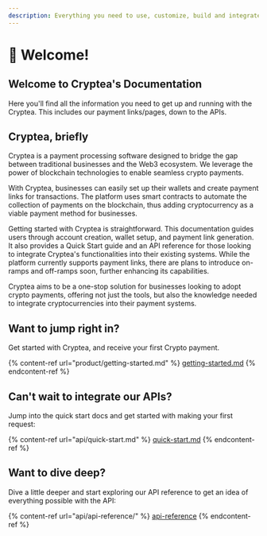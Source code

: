 ```yaml
---
description: Everything you need to use, customize, build and integrate with Cryptea.
---
```


# 🤗 Welcome!

## Welcome to Cryptea's Documentation

Here you'll find all the information you need to get up and running with the Cryptea. This includes our payment links/pages, down to the APIs.

## Cryptea, briefly

Cryptea is a payment processing software designed to bridge the gap between traditional businesses and the Web3 ecosystem. We leverage the power of blockchain technologies to enable seamless crypto payments.&#x20;

With Cryptea, businesses can easily set up their wallets and create payment links for transactions. The platform uses smart contracts to automate the collection of payments on the blockchain, thus adding cryptocurrency as a viable payment method for businesses.

Getting started with Cryptea is straightforward. This documentation guides users through account creation, wallet setup, and payment link generation. It also provides a Quick Start guide and an API reference for those looking to integrate Cryptea's functionalities into their existing systems. While the platform currently supports payment links, there are plans to introduce on-ramps and off-ramps soon, further enhancing its capabilities.

Cryptea aims to be a one-stop solution for businesses looking to adopt crypto payments, offering not just the tools, but also the knowledge needed to integrate cryptocurrencies into their payment systems.

## Want to jump right in?

Get started with Cryptea, and receive your first Crypto payment.

{% content-ref url="product/getting-started.md" %}
[getting-started.md](product/getting-started.md)
{% endcontent-ref %}

## Can't wait to integrate our APIs?

Jump into the quick start docs and get started with making your first request:

{% content-ref url="api/quick-start.md" %}
[quick-start.md](api/quick-start.md)
{% endcontent-ref %}

## Want to dive deep?

Dive a little deeper and start exploring our API reference to get an idea of everything possible with the API:

{% content-ref url="api/api-reference/" %}
[api-reference](api/api-reference/)
{% endcontent-ref %}
